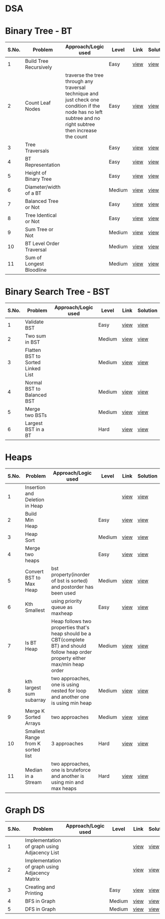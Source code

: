 # DSA

# Binary Tree - BT
S.No. | Problem | Approach/Logic used | Level | Link | Solution |
------|---------|---------------------|-------|------|----------|
1 | Build Tree Recursively  |  | Easy | [view](link) | [view](https://github.com/rishav197/DSA/blob/main/BinaryTree/BuildTree-recursive.cpp) 
2 | Count Leaf Nodes  | traverse the tree through any traversal technique and just check one condition if the node has no left subtree and no right subtree then increase the count | Easy | [view](https://www.naukri.com/code360/problems/count-leaf-nodes_893055?source=youtube&campaign=LoveBabbar_Codestudio&utm_source=youtube&utm_medium=affiliate&utm_campaign=LoveBabbar_Codestudio) | [view](https://github.com/rishav197/DSA/blob/main/BinaryTree/count-leaf-nodes.cpp) 
3 | Tree Traversals |  | Easy | [view](https://www.naukri.com/code360/problems/tree-traversal_981269?utm_source=striver&utm_medium=website&utm_campaign=a_zcoursetuf&nps=true) | [view](https://github.com/rishav197/DSA/blob/main/BinaryTree/Tree-traversals.cpp) 
4 | BT Representation |  | Easy | [view](https://www.geeksforgeeks.org/problems/binary-tree-representation/1?utm_source=youtube&utm_medium=collab_striver_ytdescription&utm_campaign=binary-tree-representation) | [view](https://github.com/rishav197/DSA/blob/main/BinaryTree/BT-representation.cpp) 
5 | Height of Binary Tree |  | Easy | [view](https://leetcode.com/problems/maximum-depth-of-binary-tree/description/) | [view](https://github.com/rishav197/DSA/blob/main/BinaryTree/height-of-BT.cpp) 
6 | Diameter/width of a BT |  | Medium | [view](https://www.geeksforgeeks.org/problems/diameter-of-binary-tree/1) | [view](https://github.com/rishav197/DSA/blob/main/BinaryTree/diameter-of-BT.cpp) 
7 | Balanced Tree or Not |  | Easy | [view](https://www.geeksforgeeks.org/problems/check-for-balanced-tree/1) | [view](https://github.com/rishav197/DSA/blob/main/BinaryTree/check-for-balancedTree.cpp) 
8 | Tree Identical or Not |  | Easy | [view](https://www.geeksforgeeks.org/problems/determine-if-two-trees-are-identical/1) | [view](https://github.com/rishav197/DSA/blob/main/BinaryTree/Tree-Identical-or-Not.cpp) 
9 | Sum Tree or Not |  | Medium | [view](https://www.geeksforgeeks.org/problems/sum-tree/1) | [view](https://github.com/rishav197/DSA/blob/main/BinaryTree/Sum-Tree-or-Not.cpp) 
10 | BT Level Order Traversal |  | Medium | [view](https://leetcode.com/problems/binary-tree-level-order-traversal/description/) | [view](https://github.com/rishav197/DSA/blob/main/BinaryTree/BT-level-order-trsl.cpp) 
11 | Sum of Longest Bloodline |  | Medium | [view](https://www.geeksforgeeks.org/problems/sum-of-the-longest-bloodline-of-a-tree/1) | [view](https://github.com/rishav197/DSA/blob/main/BinaryTree/sum-of-longest-Bloodline.cpp) 



# Binary Search Tree - BST
S.No. | Problem | Approach/Logic used | Level | Link | Solution |
------|---------|---------------------|-------|------|----------|
| 1 | Validate BST |  | Easy | [view](https://www.naukri.com/code360/problems/validate-bst_799483?leftPanelTab=0) | [view](https://github.com/rishav197/DSA/blob/main/BST/Validate-BST.cpp) |
| 2 | Two sum in BST |  | Medium | [view](https://www.naukri.com/code360/problems/two-sum-in-a-bst_1062631?leftPanelTab=0&leftPanelTabValue=PROBLEM) | [view](https://github.com/rishav197/DSA/blob/main/BST/two-sum-in-bst.cpp) |
| 3 | Flatten BST to Sorted Linked List |  | Medium | [view](https://www.naukri.com/code360/problems/flatten-bst-to-a-sorted-list_1169459?leftPanelTab=0&leftPanelTabValue=PROBLEM) | [view](https://github.com/rishav197/DSA/blob/main/BST/Flatten-BST-to-Sorted-LL.cpp) |
| 4 | Normal BST to Balanced BST |  | Medium | [view](https://www.naukri.com/code360/problems/normal-bst-to-balanced-bst_920472?leftPanelTab=0&leftPanelTabValue=PROBLEM) | [view](https://github.com/rishav197/DSA/blob/main/BST/Normal-bst-to-balanced-bst.cpp) |
| 5 | Merge two BSTs |  | Medium | [view](https://www.naukri.com/code360/problems/h_920474?leftPanelTab=0&utm_source=youtube&utm_medium=affiliate&utm_campaign=Lovebabbar) | [view](https://github.com/rishav197/DSA/blob/main/BST/merge-two-bsts.cpp) |
| 6 | Largest BST in a BT |  | Hard | [view](https://www.naukri.com/code360/problems/largest-bst-subtree_893103?leftPanelTab=0&utm_source=youtube&utm_medium=affiliate&utm_campaign=Lovebabbar&leftPanelTabValue=PROBLEM) | [view](https://github.com/rishav197/DSA/blob/main/BST/largest-BST-in-BT.cpp) |



# Heaps
S.No. | Problem | Approach/Logic used | Level | Link | Solution |
------|---------|---------------------|-------|------|----------|
| 1 | Insertion and Deletion in Heap |  |  | [view]() | [view](https://github.com/rishav197/DSA/blob/main/Heaps/Insertion-Deletion-in-heaps.cpp) |
| 2 | Build Min Heap |  | Easy | [view](https://www.naukri.com/code360/problems/build-min-heap_1171167?leftPanelTab=0&utm_source=youtube&utm_medium=affiliate&utm_campaign=Lovebabbar&leftPanelTabValue=PROBLEM) | [view](https://github.com/rishav197/DSA/blob/main/Heaps/build-min-heap.cpp) |
| 3 | Heap Sort |  | Medium | [view](https://leetcode.com/problems/sort-an-array/submissions/1443104945/) | [view](https://github.com/rishav197/DSA/blob/main/Heaps/heap-sort.cpp) |
| 4 | Merge two heaps |  | Easy | [view](https://www.geeksforgeeks.org/problems/merge-two-binary-max-heap0144/1) | [view](https://github.com/rishav197/DSA/blob/main/Heaps/merge-two-heaps.cpp) |
| 5 | Convert BST to Max Heap | bst property(inorder of bst is sorted) and postorder has been used | Medium | [view](https://www.geeksforgeeks.org/problems/bst-to-max-heap/1) | [view](https://github.com/rishav197/DSA/blob/main/Heaps/bst-to-max-heap.cpp) |
| 6 | Kth Smallest | using priority queue as maxheap | Easy | [view](https://www.geeksforgeeks.org/problems/kth-smallest-element5635/1) | [view](https://github.com/rishav197/DSA/blob/main/Heaps/kth-smallest.cpp) |
| 7 | Is BT Heap | Heap follows two properties that's heap should be a CBT(complete BT) and should follow heap order property either max/min heap order | Medium | [view](https://www.geeksforgeeks.org/problems/is-binary-tree-heap/1) | [view](https://github.com/rishav197/DSA/blob/main/Heaps/isBT-heap.cpp) |
| 8 | kth largest sum subarray | two approaches, one is using nested for loop and another one is using min heap | Medium | [view](https://www.naukri.com/code360/problems/k-th-largest-sum-contiguous-subarray_920398?leftPanelTab=0&leftPanelTabValue=PROBLEM) | [view](https://github.com/rishav197/DSA/blob/main/Heaps/kth-largest-sum-subarray.cpp) |
| 9 | Merge K Sorted Arrays | two approaches | Medium | [view](https://www.naukri.com/code360/problems/merge-k-sorted-arrays_975379?leftPanelTab=0&leftPanelTabValue=PROBLEM) | [view](https://github.com/rishav197/DSA/blob/main/Heaps/merge-K-sorted-arrays.cpp) |
| 10 | Smallest Range from K sorted list | 3 approaches | Hard | [view](https://www.naukri.com/code360/problems/smallest-range-from-k-sorted-list_1069356?leftPanelTab=0&leftPanelTabValue=PROBLEM) | [view](https://github.com/rishav197/DSA/blob/main/Heaps/Smallest-range-from-K-sorted-list.cpp) |
| 11 | Median in a Stream | two approaches, one is bruteforce and another is using min and max heaps | Hard | [view](https://www.naukri.com/code360/problems/median-in-a-stream_975268?leftPanelTab=0&leftPanelTabValue=PROBLEM) | [view](https://github.com/rishav197/DSA/blob/main/Heaps/median-in-a-stream.cpp) |


# Graph DS
S.No. | Problem | Approach/Logic used | Level | Link | Solution |
------|---------|---------------------|-------|------|----------|
| 1 | Implementation of graph using Adjacency List |  |  | [view]() | [view](https://github.com/rishav197/DSA/blob/main/Graph/basics-of-graph/adjacency-list.cpp) |
| 2 | Implementation of graph using Adjacency Matrix |  |  | [view]() | [view](https://github.com/rishav197/DSA/blob/main/Graph/basics-of-graph/adjacency-matrix.cpp) |
| 3 | Creating and Printing |  | Easy | [view](https://www.naukri.com/code360/problems/create-a-graph-and-print-it_1214551?topList=love-babbar-dsa-sheet-problems&leftPanelTab=0&leftPanelTabValue=PROBLEM) | [view](https://github.com/rishav197/DSA/blob/main/Graph/basics-of-graph/creating-and-printing.cpp) |
| 4 | BFS in Graph |  | Medium | [view](https://www.naukri.com/code360/problems/bfs-in-graph_973002?topList=love-babbar-dsa-sheet-problems&leftPanelTab=0&leftPanelTabValue=PROBLEM) | [view](https://github.com/rishav197/DSA/blob/main/Graph/BFS-and-DFS/BFS-in-graph.cpp) |
| 5 | DFS in Graph |  | Medium | [view]() | [view](https://github.com/rishav197/DSA/blob/main/Graph/BFS-and-DFS/DFS-in-graph.cpp) |



<!--
|1 | Problem   |  | Easy | [view]() | [view]() |
 -->